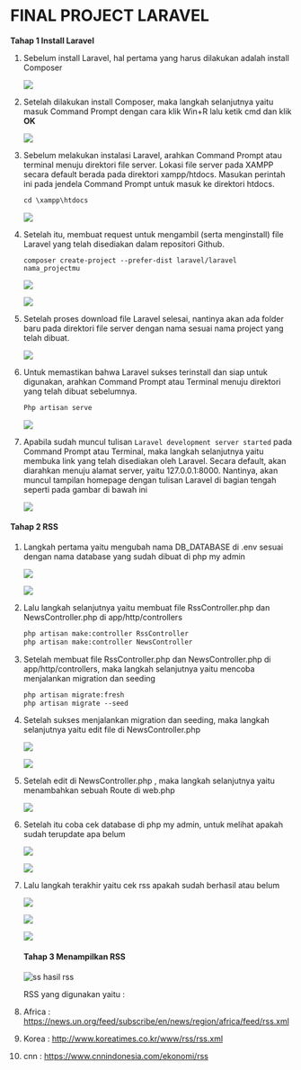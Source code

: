 # 				FINAL PROJECT LARAVEL 

**Tahap 1 Install Laravel** 

1. Sebelum install Laravel, hal pertama yang harus dilakukan adalah install Composer

   ![](asset1/1.png)

   

2. Setelah dilakukan install Composer, maka langkah selanjutnya yaitu masuk Command Prompt dengan cara klik Win+R lalu ketik cmd dan klik **OK**

   ![](asset1/2.png)

   

3. Sebelum melakukan instalasi Laravel, arahkan Command Prompt atau terminal menuju direktori file server. Lokasi file server pada XAMPP secara default berada pada direktori xampp/htdocs. Masukan perintah ini pada jendela Command Prompt untuk masuk ke direktori htdocs.

   ```markdown
   cd \xampp\htdocs
   ```

   

   ![](asset1/3.png)

   

4. Setelah itu, membuat request untuk mengambil (serta menginstall) file Laravel yang telah disediakan dalam repositori Github. 

   ```
   composer create-project --prefer-dist laravel/laravel nama_projectmu
   ```

   

   ![](asset1/4.png)

   

   ![](asset1/5.png)

   

5. Setelah proses download file Laravel selesai, nantinya akan ada folder baru pada direktori file server dengan nama sesuai nama project yang telah dibuat. 

   ![](asset1/6.png)

   

6. Untuk memastikan bahwa Laravel sukses terinstall dan siap untuk digunakan, arahkan Command Prompt atau Terminal menuju direktori yang telah dibuat sebelumnya.

   ```markdown
   Php artisan serve
   ```

   

   ![](asset1/7.png)

   

7. Apabila sudah muncul tulisan ``Laravel development server started`` pada Command Prompt atau Terminal, maka langkah selanjutnya yaitu membuka link yang telah disediakan oleh Laravel.  Secara default, akan diarahkan menuju alamat server, yaitu 127.0.0.1:8000. Nantinya, akan muncul tampilan homepage dengan tulisan Laravel di bagian tengah seperti pada gambar di bawah ini

   ![](asset1/8.png)

   

#### Tahap 2 RSS

1. Langkah pertama yaitu mengubah nama DB_DATABASE di .env sesuai dengan nama database yang sudah dibuat di php my admin

   ![](asset2/1.png)

   ![](asset2/2.png)

   

2. Lalu langkah selanjutnya yaitu membuat file RssController.php dan NewsController.php di app/http/controllers

   ```markdown
   php artisan make:controller RssController
   php artisan make:controller NewsController
   ```

   

3. Setelah membuat file RssController.php dan NewsController.php di app/http/controllers, maka langkah selanjutnya yaitu mencoba menjalankan migration dan seeding 

   ```markdown
   php artisan migrate:fresh
   php artisan migrate --seed
   ```



4. Setelah sukses menjalankan migration dan seeding, maka langkah selanjutnya yaitu edit file di NewsController.php

   ![](asset2/4.png)

   

   ![](asset2/5.png)

   

5. Setelah edit di NewsController.php , maka langkah selanjutnya yaitu menambahkan sebuah Route di web.php 

   ![](asset2/6.png)

   

6. Setelah itu coba cek database di php my admin, untuk melihat apakah sudah terupdate apa belum

   ![](asset2/7.png)

   

   ![](asset2/8.png)

   

7. Lalu langkah terakhir yaitu cek rss apakah sudah berhasil atau belum 

   ![](asset2/9.png)

   

   ![](asset2/10.png)

   

   ![](asset2/11.png)
   
   #### Tahap 3 Menampilkan RSS
   
   ![ss hasil rss](https://user-images.githubusercontent.com/92940432/178118348-56ea655a-bd88-43d6-9504-76c855318d99.PNG)
   
   RSS yang digunakan yaitu :
   
  1. Africa : https://news.un.org/feed/subscribe/en/news/region/africa/feed/rss.xml
  2. Korea : http://www.koreatimes.co.kr/www/rss/rss.xml
  3. cnn : https://www.cnnindonesia.com/ekonomi/rss
   
